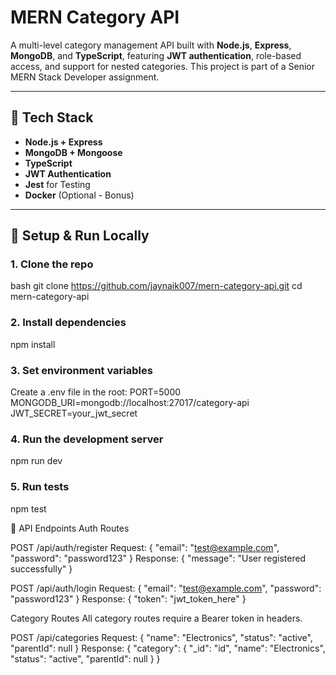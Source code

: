 # MERN Category API

A multi-level category management API built with **Node.js**, **Express**, **MongoDB**, and **TypeScript**, featuring **JWT authentication**, role-based access, and support for nested categories. This project is part of a Senior MERN Stack Developer assignment.

---

## 🔧 Tech Stack

- **Node.js + Express**
- **MongoDB + Mongoose**
- **TypeScript**
- **JWT Authentication**
- **Jest** for Testing
- **Docker** (Optional - Bonus)

---

## 🚀 Setup & Run Locally

### 1. Clone the repo

bash
git clone https://github.com/jaynaik007/mern-category-api.git
cd mern-category-api

### 2. Install dependencies

npm install

### 3. Set environment variables

Create a .env file in the root:
PORT=5000
MONGODB_URI=mongodb://localhost:27017/category-api
JWT_SECRET=your_jwt_secret

### 4. Run the development server

npm run dev

### 5. Run tests

npm test

🔐 API Endpoints
Auth Routes

POST /api/auth/register
Request:
{
"email": "test@example.com",
"password": "password123"
}
Response:
{
"message": "User registered successfully"
}

POST /api/auth/login
Request:
{
"email": "test@example.com",
"password": "password123"
}
Response:
{
"token": "jwt_token_here"
}

Category Routes
All category routes require a Bearer token in headers.

POST /api/categories
Request:
{
"name": "Electronics",
"status": "active",
"parentId": null
}
Response:
{
"category": {
"\_id": "id",
"name": "Electronics",
"status": "active",
"parentId": null
}
}
